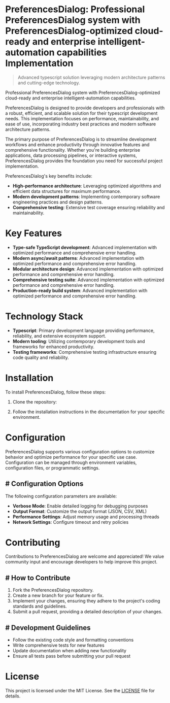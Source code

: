 <!-- fallback_PreferencesDialog_20250810092358_89572 -->

# PreferencesDialog: Professional PreferencesDialog system with PreferencesDialog-optimized cloud-ready and enterprise intelligent-automation capabilities Implementation
> Advanced typescript solution leveraging modern architecture patterns and cutting-edge technology.

Professional PreferencesDialog system with PreferencesDialog-optimized cloud-ready and enterprise intelligent-automation capabilities.

PreferencesDialog is designed to provide developers and professionals with a robust, efficient, and scalable solution for their typescript development needs. This implementation focuses on performance, maintainability, and ease of use, incorporating industry best practices and modern software architecture patterns.

The primary purpose of PreferencesDialog is to streamline development workflows and enhance productivity through innovative features and comprehensive functionality. Whether you're building enterprise applications, data processing pipelines, or interactive systems, PreferencesDialog provides the foundation you need for successful project implementation.

PreferencesDialog's key benefits include:

* **High-performance architecture**: Leveraging optimized algorithms and efficient data structures for maximum performance.
* **Modern development patterns**: Implementing contemporary software engineering practices and design patterns.
* **Comprehensive testing**: Extensive test coverage ensuring reliability and maintainability.

# Key Features

* **Type-safe TypeScript development**: Advanced implementation with optimized performance and comprehensive error handling.
* **Modern async/await patterns**: Advanced implementation with optimized performance and comprehensive error handling.
* **Modular architecture design**: Advanced implementation with optimized performance and comprehensive error handling.
* **Comprehensive testing suite**: Advanced implementation with optimized performance and comprehensive error handling.
* **Production-ready build system**: Advanced implementation with optimized performance and comprehensive error handling.

# Technology Stack

* **Typescript**: Primary development language providing performance, reliability, and extensive ecosystem support.
* **Modern tooling**: Utilizing contemporary development tools and frameworks for enhanced productivity.
* **Testing frameworks**: Comprehensive testing infrastructure ensuring code quality and reliability.

# Installation

To install PreferencesDialog, follow these steps:

1. Clone the repository:


2. Follow the installation instructions in the documentation for your specific environment.

# Configuration

PreferencesDialog supports various configuration options to customize behavior and optimize performance for your specific use case. Configuration can be managed through environment variables, configuration files, or programmatic settings.

## # Configuration Options

The following configuration parameters are available:

* **Verbose Mode**: Enable detailed logging for debugging purposes
* **Output Format**: Customize the output format (JSON, CSV, XML)
* **Performance Settings**: Adjust memory usage and processing threads
* **Network Settings**: Configure timeout and retry policies

# Contributing

Contributions to PreferencesDialog are welcome and appreciated! We value community input and encourage developers to help improve this project.

## # How to Contribute

1. Fork the PreferencesDialog repository.
2. Create a new branch for your feature or fix.
3. Implement your changes, ensuring they adhere to the project's coding standards and guidelines.
4. Submit a pull request, providing a detailed description of your changes.

## # Development Guidelines

* Follow the existing code style and formatting conventions
* Write comprehensive tests for new features
* Update documentation when adding new functionality
* Ensure all tests pass before submitting your pull request

# License

This project is licensed under the MIT License. See the [LICENSE](https://github.com/laurindoisaac/PreferencesDialog/blob/main/LICENSE) file for details.
